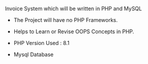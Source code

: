 Invoice System which will be written in PHP and MySQL

* The Project will have no PHP Frameworks.
* Helps to Learn or Revise OOPS Concepts in PHP.

* PHP Version Used : 8.1
* Mysql Database